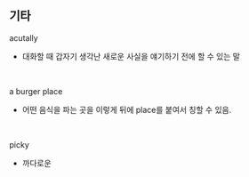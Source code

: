 ## 기타

acutally
- 대화할 때 갑자기 생각난 새로운 사실을 얘기하기 전에 할 수 있는 말

<br>

a burger place
- 어떤 음식을 파는 곳을 이렇게 뒤에 place를 붙여서 칭할 수 있음.

<br>

picky
- 까다로운
